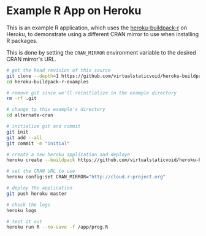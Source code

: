 # Example R App on Heroku

This is an example R application, which uses the [heroku-buildpack-r](https://github.com/virtualstaticvoid/heroku-buildpack-r) on Heroku,
to demonstrate using a different CRAN mirror to use when installing R packages.

This is done by setting the `CRAN_MIRROR` environment variable to the desired CRAN mirror's URL.

```bash
# get the head revision of this source
git clone --depth=1 https://github.com/virtualstaticvoid/heroku-buildpack-r-examples.git
cd heroku-buildpack-r-examples

# remove git since we'll reinitialize in the example directory
rm -rf .git

# change to this example's directory
cd alternate-cran

# initialize git and commit
git init
git add --all
git commit -m "initial"

# create a new heroku application and deploye
heroku create --buildpack https://github.com/virtualstaticvoid/heroku-buildpack-r.git#heroku-16

# set the CRAN URL to use
heroku config:set CRAN_MIRROR="http://cloud.r-project.org"

# deploy the application
git push heroku master

# check the logs
heroku logs

# test it out
heroku run R --no-save -f /app/prog.R
```
